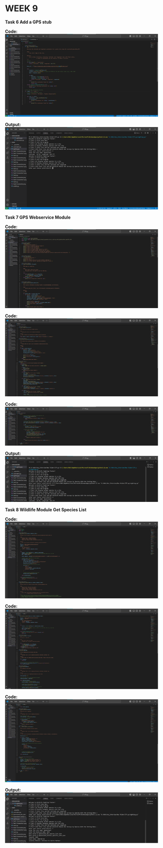 # WEEK 9

**Task 6 Add a GPS stub**

**Code:**
![Screenshot](Images/Task6-Screenshot.png)

**Output:**
![Screenshot](Images/Task6-Screenshot1.png)


**Task 7 GPS Webservice Module**

**Code:**
![Screenshot](Images/Task7-Screenshot.png)

**Code:**
![Screenshot](Images/Task7-Screenshot1.png)

**Code:**
![Screenshot](Images/Task7-Screenshot2.png)

**Output:**
![Screenshot](Images/Task7-ScreenshotOutpot.png)


**Task 8 Wildlife Module Get Species List**

**Code:**
![Screenshot](Images/Task8-Screenshot.png)

**Code:**
![Screenshot](Images/Task8-Screenshot1.png)

**Code:**
![Screenshot](Images/Task8-Screenshot2.png)

**Output:**
![Screenshot](Images/Task8-ScreenshotOutput.png)
